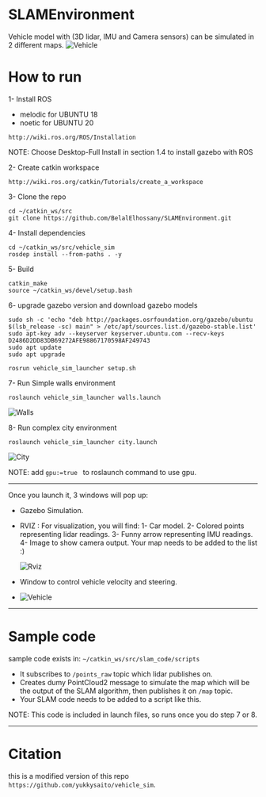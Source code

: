 # SLAMEnvironment

Vehicle model with (3D lidar, IMU and Camera sensors) can be simulated in 2 different maps.
![ Vehicle ](https://github.com/BelalElhossany/SLAMEnvironment/blob/main/images/vehicle.PNG)

# How to run

1- Install ROS
  - melodic for UBUNTU 18
  - noetic for UBUNTU 20
 ```
 http://wiki.ros.org/ROS/Installation
 ```
 NOTE: Choose Desktop-Full Install in section 1.4 to install gazebo with ROS
 
 2- Create catkin workspace
 ```
 http://wiki.ros.org/catkin/Tutorials/create_a_workspace
 ```
 
 3- Clone the repo
 ```
 cd ~/catkin_ws/src
 git clone https://github.com/BelalElhossany/SLAMEnvironment.git
 ```
 
 4- Install dependencies
 ```
 cd ~/catkin_ws/src/vehicle_sim
 rosdep install --from-paths . -y
 ```
 
 5- Build
 ```
 catkin_make
 source ~/catkin_ws/devel/setup.bash
 ```
 6- upgrade gazebo version and download gazebo models
 ```
sudo sh -c 'echo "deb http://packages.osrfoundation.org/gazebo/ubuntu $(lsb_release -sc) main" > /etc/apt/sources.list.d/gazebo-stable.list'
sudo apt-key adv --keyserver keyserver.ubuntu.com --recv-keys D2486D2DD83DB69272AFE98867170598AF249743
sudo apt update
sudo apt upgrade
 ```
 ```
 rosrun vehicle_sim_launcher setup.sh
 ```
 
 7- Run Simple walls environment
 ```
 roslaunch vehicle_sim_launcher walls.launch
 ```
 ![ Walls ](https://github.com/BelalElhossany/SLAMEnvironment/blob/main/images/walls.PNG)
 
 8- Run complex city environment
 ```
 roslaunch vehicle_sim_launcher city.launch
 ```
 ![ City ](https://github.com/BelalElhossany/SLAMEnvironment/blob/main/images/city.PNG)
 
 NOTE: add ```gpu:=true ``` to roslaunch command to use gpu.

-------------------------------------------------------------------------------------------
Once you launch it, 3 windows will pop up:
  - Gazebo Simulation.
  - RVIZ : For visualization, you will find:
    1- Car model.
    2- Colored points representing lidar readings.
    3- Funny arrow representing IMU readings.
    4- Image to show camera output.
    Your map needs to be added to the list :)
    
    ![ Rviz ](https://github.com/BelalElhossany/SLAMEnvironment/blob/main/images/rviz.PNG)
  - Window to control vehicle velocity and steering.
  - 
    ![ Vehicle ](https://github.com/BelalElhossany/SLAMEnvironment/blob/main/images/control.PNG)

-------------------------------------------------------------------------------------------
# Sample code
sample code exists in: ```~/catkin_ws/src/slam_code/scripts```
  - It subscribes to ```/points_raw``` topic which lidar publishes on.
  - Creates dumy PointCloud2 message to simulate the map which will be the output of the SLAM algorithm, then publishes it on ```/map``` topic.
  - Your SLAM code needs to be added to a script like this.

NOTE: This code is included in launch files, so runs once you do step 7 or 8.

-------------------------------------------------------------------------------------------
# Citation

this is a modified version of this repo ```https://github.com/yukkysaito/vehicle_sim```.
